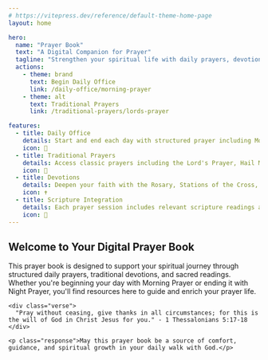 ```yaml
---
# https://vitepress.dev/reference/default-theme-home-page
layout: home

hero:
  name: "Prayer Book"
  text: "A Digital Companion for Prayer"
  tagline: "Strengthen your spiritual life with daily prayers, devotions, and sacred readings"
  actions:
    - theme: brand
      text: Begin Daily Office
      link: /daily-office/morning-prayer
    - theme: alt
      text: Traditional Prayers
      link: /traditional-prayers/lords-prayer

features:
  - title: Daily Office
    details: Start and end each day with structured prayer including Morning Prayer, Evening Prayer, and Night Prayer (Compline)
    icon: 🌅
  - title: Traditional Prayers
    details: Access classic prayers including the Lord's Prayer, Hail Mary, Glory Be, and the Apostles' Creed
    icon: 📿
  - title: Devotions
    details: Deepen your faith with the Rosary, Stations of the Cross, and Divine Mercy Chaplet
    icon: ✝️
  - title: Scripture Integration
    details: Each prayer session includes relevant scripture readings and meditations
    icon: 📖
---
```


<div class="prayer-section">
  <h2 class="prayer-title">Welcome to Your Digital Prayer Book</h2>
  <div class="prayer-text">
    <p>This prayer book is designed to support your spiritual journey through structured daily prayers, traditional devotions, and sacred readings. Whether you're beginning your day with Morning Prayer or ending it with Night Prayer, you'll find resources here to guide and enrich your prayer life.</p>
    
    <div class="verse">
      "Pray without ceasing, give thanks in all circumstances; for this is the will of God in Christ Jesus for you." - 1 Thessalonians 5:17-18
    </div>
    
    <p class="response">May this prayer book be a source of comfort, guidance, and spiritual growth in your daily walk with God.</p>
  </div>
</div>

